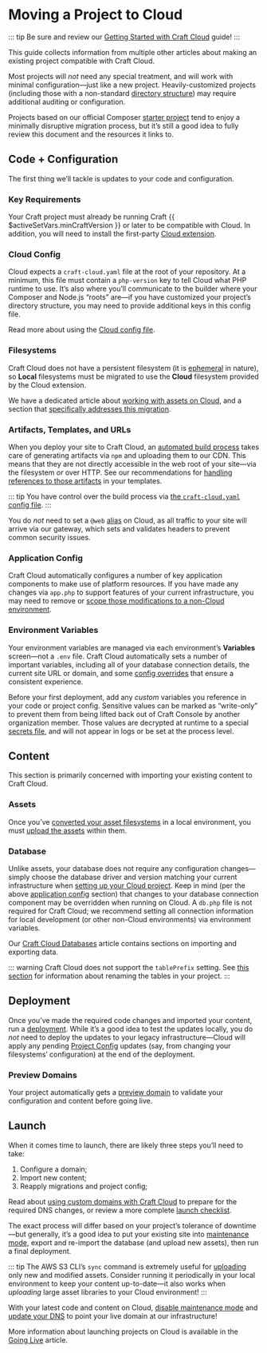 # Moving a Project to Cloud

::: tip
Be sure and review our [Getting Started with Craft Cloud](started.md) guide!
:::

This guide collects information from multiple other articles about making an existing project compatible with Craft Cloud.

Most projects will *not* need any special treatment, and will work with minimal configuration—just like a new project. Heavily-customized projects (including those with a non-standard [directory structure](/5.x/system/directory-structure.html)) may require additional auditing or configuration.

Projects based on our official Composer [starter project](kb:using-the-starter-project) tend to enjoy a minimally disruptive migration process, but it’s still a good idea to fully review this document and the resources it links to.

## Code + Configuration

The first thing we’ll tackle is updates to your code and configuration.

### Key Requirements

Your Craft project must already be running Craft {{ $activeSetVars.minCraftVersion }} or later to be compatible with Cloud. In addition, you will need to install the first-party [Cloud extension](extension.md).

### Cloud Config

Cloud expects a `craft-cloud.yaml` file at the root of your repository. At a minimum, this file must contain a `php-version` key to tell Cloud what PHP runtime to use. It’s also where you’ll communicate to the builder where your Composer and Node.js “roots” are—if you have customized your project’s directory structure, you may need to provide additional keys in this config file.

Read more about using the [Cloud config file](config.md).

### Filesystems

Craft Cloud does not have a persistent filesystem (it is [ephemeral](/5.x/reference/config/bootstrap.html#craft-ephemeral) in nature), so **Local** filesystems must be migrated to use the **Cloud** filesystem provided by the Cloud extension.

We have a dedicated article about [working with assets on Cloud](assets.md), and a section that [specifically addresses this migration](assets.md#synchronizing-assets).

### Artifacts, Templates, and URLs

When you deploy your site to Craft Cloud, an [automated build process](builds.md) takes care of generating artifacts via `npm` and uploading them to our CDN. This means that they are not directly accessible in the web root of your site—via the filesystem *or* over HTTP. See our recommendations for [handling references to those artifacts](builds.md#artifact-urls) in your templates.

::: tip
You have control over the build process via [the `craft-cloud.yaml` config file](config.md).
:::

You do _not_ need to set a `@web` [alias](https://craftcms.com/docs/5.x/configure.html#aliases) on Cloud, as all traffic to your site will arrive via our gateway, which sets and validates headers to prevent common security issues.

### Application Config

Craft Cloud automatically configures a number of key application components to make use of platform resources. If you have made any changes via `app.php` to support features of your current infrastructure, you may need to remove or [scope those modifications to a non-Cloud environment](/5.x/configure.html#multi-environment-configs).

### Environment Variables

Your environment variables are managed via each environment’s **Variables** screen—not a `.env` file. Craft Cloud automatically sets a number of important variables, including all of your database connection details, the current site URL or domain, and some [config overrides](/5.x/configure.html#config-overrides) that ensure a consistent experience.

Before your first deployment, add any *custom* variables you reference in your code or project config. Sensitive values can be marked as “write-only” to prevent them from being lifted back out of Craft Console by another organization member. Those values are decrypted at runtime to a special [secrets file](/5.x/configure.html#secrets), and will not appear in logs or be set at the process level.

## Content

This section is primarily concerned with importing your existing content to Craft Cloud.

### Assets

Once you’ve [converted your asset filesystems](assets.md#converting-a-filesystem) in a local environment, you must [upload the assets](assets.md#synchronizing-assets) within them.

### Database

Unlike assets, your database does not require any configuration changes—simply choose the database driver and version matching your current infrastructure when [setting up your Cloud project](started.md). Keep in mind (per the above [application config](#application-config) section) that changes to your database connection component may be overridden when running on Cloud. A `db.php` file is not required for Craft Cloud; we recommend setting all connection information for local development (or other non-Cloud environments) via environment variables.

Our [Craft Cloud Databases](databases.md) article contains sections on importing and exporting data.

::: warning
Craft Cloud does not support the `tablePrefix` setting. See [this section](databases.md#table-prefixes) for information about renaming the tables in your project.
:::

## Deployment

Once you’ve made the required code changes and imported your content, run a [deployment](deployment.md). While it’s a good idea to test the updates locally, you do *not* need to deploy the updates to your legacy infrastructure—Cloud will apply any pending [Project Config](/5.x/system/project-config.html) updates (say, from changing your filesystems’ configuration) at the end of the deployment.

### Preview Domains

Your project automatically gets a [preview domain](domains.md#preview-domains) to validate your configuration and content before going live.

## Launch

When it comes time to launch, there are likely three steps you’ll need to take:

1. Configure a domain;
2. Import new content;
3. Reapply migrations and project config;

Read about [using custom domains with Craft Cloud](domains.md) to prepare for the required DNS changes, or review a more complete [launch checklist](checklist.md).

The exact process will differ based on your project’s tolerance of downtime—but generally, it’s a good idea to put your existing site into [maintenance mode](/5.x/reference/cli.html#off), export and re-import the database (and upload new assets), then run a final deployment.

::: tip
The AWS S3 CLI’s `sync` command is extremely useful for [uploading](assets.md) only new and modified assets. Consider running it periodically in your local environment to keep your content up-to-date—it also works when _uploading_ large asset libraries to your Cloud environment!
:::

With your latest code and content on Cloud, [disable maintenance mode](/5.x/reference/cli.html#on) and [update your DNS](domains.md) to point your live domain at our infrastructure!

More information about launching projects on Cloud is available in the [Going Live](checklist.md) article.
